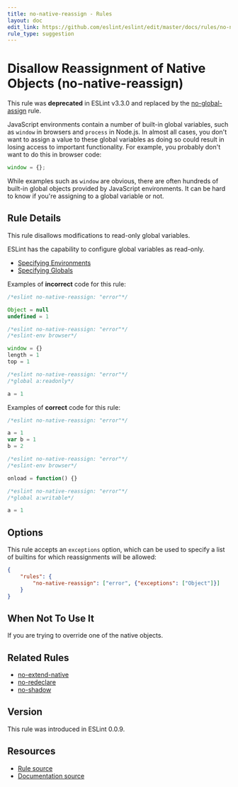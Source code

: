 ```yaml
---
title: no-native-reassign - Rules
layout: doc
edit_link: https://github.com/eslint/eslint/edit/master/docs/rules/no-native-reassign.md
rule_type: suggestion
---
```

<!-- Note: No pull requests accepted for this file. See README.md in the root directory for details. -->

# Disallow Reassignment of Native Objects (no-native-reassign)

This rule was **deprecated** in ESLint v3.3.0 and replaced by the [no-global-assign](no-global-assign) rule.

JavaScript environments contain a number of built-in global variables, such as `window` in browsers and `process` in Node.js. In almost all cases, you don't want to assign a value to these global variables as doing so could result in losing access to important functionality. For example, you probably don't want to do this in browser code:

```js
window = {};
```

While examples such as `window` are obvious, there are often hundreds of built-in global objects provided by JavaScript environments. It can be hard to know if you're assigning to a global variable or not.

## Rule Details

This rule disallows modifications to read-only global variables.

ESLint has the capability to configure global variables as read-only.

* [Specifying Environments](../user-guide/configuring#specifying-environments)
* [Specifying Globals](../user-guide/configuring#specifying-globals)

Examples of **incorrect** code for this rule:

```js
/*eslint no-native-reassign: "error"*/

Object = null
undefined = 1
```

```js
/*eslint no-native-reassign: "error"*/
/*eslint-env browser*/

window = {}
length = 1
top = 1
```

```js
/*eslint no-native-reassign: "error"*/
/*global a:readonly*/

a = 1
```

Examples of **correct** code for this rule:

```js
/*eslint no-native-reassign: "error"*/

a = 1
var b = 1
b = 2
```

```js
/*eslint no-native-reassign: "error"*/
/*eslint-env browser*/

onload = function() {}
```

```js
/*eslint no-native-reassign: "error"*/
/*global a:writable*/

a = 1
```

## Options

This rule accepts an `exceptions` option, which can be used to specify a list of builtins for which reassignments will be allowed:

```json
{
    "rules": {
        "no-native-reassign": ["error", {"exceptions": ["Object"]}]
    }
}
```

## When Not To Use It

If you are trying to override one of the native objects.

## Related Rules

* [no-extend-native](no-extend-native)
* [no-redeclare](no-redeclare)
* [no-shadow](no-shadow)

## Version

This rule was introduced in ESLint 0.0.9.

## Resources

* [Rule source](https://github.com/eslint/eslint/tree/master/lib/rules/no-native-reassign.js)
* [Documentation source](https://github.com/eslint/eslint/tree/master/docs/rules/no-native-reassign.md)
